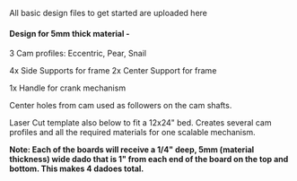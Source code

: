 All basic design files to get started are uploaded here

#### Design for 5mm thick material - 

3 Cam profiles: Eccentric, Pear, Snail

4x Side Supports for frame
2x Center Support for frame

1x Handle for crank mechanism

Center holes from cam used as followers on the cam shafts.

Laser Cut template also below to fit a 12x24" bed. Creates several cam profiles and all the required materials for one scalable mechanism.

**Note: Each of the boards will receive a 1/4" deep, 5mm (material thickness) wide dado that is 1" from each end of the board on the top and bottom. This makes 4 dadoes total.**
